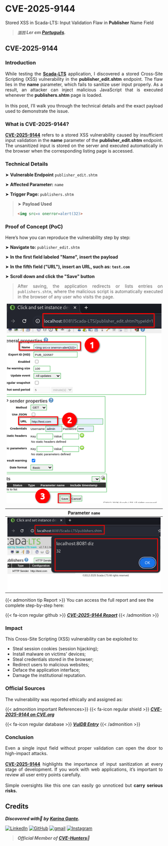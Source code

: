 # CVE-2025-9144


Stored XSS in Scada-LTS: Input Validation Flaw in **Publisher** Name Field

<!--more-->

> ***🇧🇷 Ler em [Português](http://karinagante.github.io/pt-br/cve-2025-9144).***

## CVE-2025-9144

### Introduction

<p align="justify">While testing the <b><a href="https://github.com/SCADA-LTS/Scada-LTS" target=_blank>Scada-LTS</a></b> application, I discovered a stored Cross-Site Scripting (XSS) vulnerability in the <b>publisher_edit.shtm</b> endpoint. The flaw lies in the <b>name</b> parameter, which fails to sanitize user input properly. As a result, an attacker can inject malicious JavaScript that is executed whenever the <b>publishers.shtm</b> page is loaded.</br></br>In this post, I’ll walk you through the technical details and the exact payload used to demonstrate the issue.</p>

### What is CVE-2025-9144?

<p align="justify"><b><a href="https://www.cve.org/CVERecord?id=CVE-2025-9144" target=_blank>CVE-2025-9144</a></b> refers to a stored XSS vulnerability caused by insufficient input validation in the <b>name</b> parameter of the <b>publisher_edit.shtm</b> endpoint. The unsanitized input is stored on the server and executed automatically in the browser when the corresponding listing page is accessed.</p>

### Technical Details

➤ **Vulnerable Endpoint** `publisher_edit.shtm`

➤ **Affected Parameter:** `name`

➤ **Trigger Page:** `publishers.shtm`

> ➤ **Payload Used** 
> ```html
><img src=x onerror=alert(32)>
>```

### Proof of Concept (PoC)

Here’s how you can reproduce the vulnerability step by step:

➤ **Navigate to:** `publisher_edit.shtm` 

➤ **In the first field labeled "Name", insert the payload**

➤ **In the fifth field ("URL"), insert an URL, such as: `test.com`**

➤ **Scroll down and click the "Save" button**

> <p align="justify">After saving, the application redirects or lists entries on <code>publishers.shtm</code>, where the malicious script is automatically executed in the browser of any user who visits the page.</p>

<p align="center">
<img src="/images/CVE-2025-9144/PoC1.png">
</p>

|   Parameter `name`         |
|:------------:|
| ![](/images/CVE-2025-9144/PoC2.png)    | 

{{< admonition tip Report >}} 
You can access the full report and see the complete step-by-step here:

{{< fa-icon regular github >}} 
***[CVE-2025-9144 Report](https://github.com/KarinaGante/KG-Sec/blob/main/CVEs/Scada-LTS/CVE-2025-9144.md)***
{{< /admonition >}}

### Impact

This Cross-Site Scripting (XSS) vulnerability can be exploited to:

- Steal session cookies (session hijacking);
- Install malware on victims' devices;
- Steal credentials stored in the browser;
- Redirect users to malicious websites;
- Deface the application interface;
- Damage the institutional reputation.

### Official Sources

The vulnerability was reported ethically and assigned as:

{{< admonition important References>}} 
{{< fa-icon regular shield >}} 
***[CVE-2025-9144 on CVE.org](https://www.cve.org/CVERecord?id=CVE-2025-9144)***

{{< fa-icon regular database >}} 
***[VulDB Entry](https://vuldb.com/?id.320522)***
{{< /admonition >}}

### Conclusion

<p align="justify">Even a single input field without proper validation can open the door to high-impact attacks. </br></br><b><a href="https://www.cve.org/CVERecord?id=CVE-2025-9144" target=_blank>CVE-2025-9144</a></b> highlights the importance of input sanitization at every stage of development. If you work with web applications, it’s important to review all user entry points carefully. </br></br> Simple oversights like this one can easily go unnoticed but <b>carry serious risks.</b></p>

## Credits

***Discovered with💜 by [Karina Gante](https://karinagante.github.io/).***  

[![LinkedIn](https://skillicons.dev/icons?i=linkedin&theme=dark)](https://www.linkedin.com/in/karina-gante/)
[![GitHub](https://skillicons.dev/icons?i=github&theme=dark)](https://www.github.com/KarinaGante/)
[![gmail](https://skillicons.dev/icons?i=gmail&theme=dark)](mailto:karina.gante1@gmail.com)
[![Instagram](https://skillicons.dev/icons?i=instagram&theme=dark)](https://www.instagram.com/karinovisk02/)

> ***Official Member of [CVE-Hunters](https://www.cvehunters.com/)🏹***
